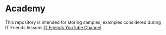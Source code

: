 # Academy
This repository is intended for storing samples, examples considered during IT Friends lessons
[IT Friends YouTube Channel](https://www.youtube.com/c/itfriends)
